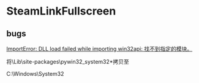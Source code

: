 # SteamLinkFullscreen

## bugs

[ImportError: DLL load failed while importing win32api: 找不到指定的模块。](https://blog.csdn.net/qq_36834256/article/details/105870593)

将\Lib\site-packages\pywin32_system32\*拷贝至

C:\Windows\System32
